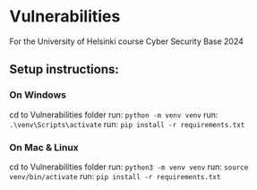 # Vulnerabilities
For the University of Helsinki course Cyber Security Base 2024

## Setup instructions:

### On Windows 
cd to Vulnerabilities folder
run: `python -m venv venv`
run: `.\venv\Scripts\activate`
run: `pip install -r requirements.txt`


### On Mac & Linux
cd to Vulnerabilities folder
run: `python3 -m venv venv`
run: `source venv/bin/activate`
run: `pip install -r requirements.txt`
